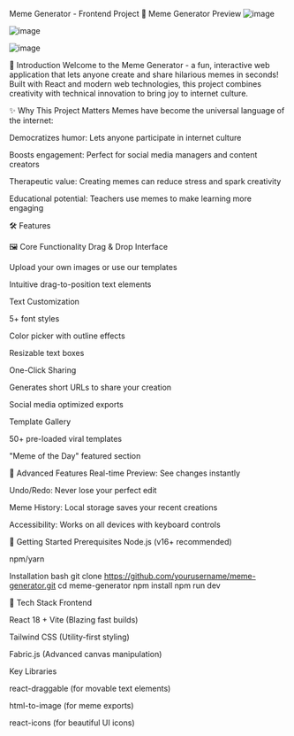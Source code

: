 Meme Generator - Frontend Project 🚀
Meme Generator Preview 
![image](https://github.com/user-attachments/assets/d285a604-c232-491f-af49-29376d7c312a)

![image](https://github.com/user-attachments/assets/75ecfb85-240b-4aee-b033-78f6c95d7778)

![image](https://github.com/user-attachments/assets/17a09526-4ce2-4c36-9f6f-7cef81669a00)

🌟 Introduction
Welcome to the Meme Generator - a fun, interactive web application that lets anyone create and share hilarious memes in seconds! Built with React and modern web technologies, this project combines creativity with technical innovation to bring joy to internet culture.

✨ Why This Project Matters
Memes have become the universal language of the internet:

Democratizes humor: Lets anyone participate in internet culture

Boosts engagement: Perfect for social media managers and content creators

Therapeutic value: Creating memes can reduce stress and spark creativity

Educational potential: Teachers use memes to make learning more engaging

🛠️ Features

🖼️ Core Functionality
Drag & Drop Interface

Upload your own images or use our templates

Intuitive drag-to-position text elements

Text Customization

5+ font styles

Color picker with outline effects

Resizable text boxes

One-Click Sharing

Generates short URLs to share your creation

Social media optimized exports

Template Gallery

50+ pre-loaded viral templates

"Meme of the Day" featured section

🎯 Advanced Features
Real-time Preview: See changes instantly

Undo/Redo: Never lose your perfect edit

Meme History: Local storage saves your recent creations

Accessibility: Works on all devices with keyboard controls

🚀 Getting Started
Prerequisites
Node.js (v16+ recommended)

npm/yarn

Installation
bash
git clone https://github.com/yourusername/meme-generator.git
cd meme-generator
npm install
npm run dev

🧰 Tech Stack
Frontend

React 18 + Vite (Blazing fast builds)

Tailwind CSS (Utility-first styling)

Fabric.js (Advanced canvas manipulation)

Key Libraries

react-draggable (for movable text elements)

html-to-image (for meme exports)

react-icons (for beautiful UI icons)
